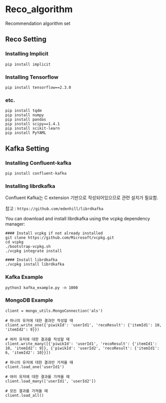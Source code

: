 # Reco_algorithm

Recommendation algorithm set

## Reco Setting

### Installing Implicit
```
pip install implicit
```

### Installing Tensorflow
```
pip install tensorflow==2.3.0
```

### etc.
```
pip install tqdm
pip install numpy
pip install pandas
pip install scipy==1.4.1
pip install scikit-learn
pip install PyYAML
```

## Kafka Setting 

### Installing Confluent-kafka 
```
pip install confluent-kafka
```

### Installing librdkafka

Confluent Kafka는 C extension 기반으로 작성되어있으므로 관련 설치가 필요함.

참고 : `https://github.com/edenhill/librdkafka`

You can download and install librdkafka using the vcpkg dependency manager:

```
#### Install vcpkg if not already installed
git clone https://github.com/Microsoft/vcpkg.git
cd vcpkg
./bootstrap-vcpkg.sh
./vcpkg integrate install

#### Install librdkafka
./vcpkg install librdkafka
```

### Kafka Example

```
python3 kafka_example.py -n 1000
```

### MongoDB Example

```
client = mongo_utils.MongoConnection('als')

# 하나의 유저에 대한 결과만 작성할 때
client.write_one({'piwikId': 'userId1', 'recoResult': {'itemId1': 10, 'itemId2': 9}})

# 여러 유저에 대한 결과를 작성할 때
client.write_many([{'piwikId': 'userId1', 'recoResult': {'itemId1': 10, 'itemId2': 9}}, {'piwikId': 'userId2', 'recoResult': {'itemId1': 6, 'itemId2': 10}}])

# 하나의 유저에 대한 결과만 가져올 때
client.load_one('userId1')

# 여러 유저에 대한 결과를 가져올 때
client.load_many(['userId1', 'userId2'])

# 모든 결과를 가져올 때
client.load_all()
```
